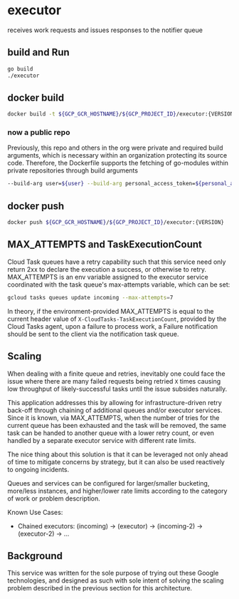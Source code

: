 # executor

receives work requests and issues responses to the notifier queue

## build and Run

```bash
go build
./executor
```

## docker build

```bash
docker build -t ${GCP_GCR_HOSTNAME}/${GCP_PROJECT_ID}/executor:{VERSION} -f Dockerfile .
```

### now a public repo

Previously, this repo and others in the org were private and required build arguments, which
is necessary within an organization protecting its source code. Therefore, the Dockerfile
supports the fetching of go-modules within private repositories through build arguments

```bash
--build-arg user=${user} --build-arg personal_access_token=${personal_access_token}
```

## docker push

```bash
docker push ${GCP_GCR_HOSTNAME}/${GCP_PROJECT_ID}/executor:{VERSION}
```

## MAX_ATTEMPTS and TaskExecutionCount

Cloud Task queues have a retry capability such that this service need only return 2xx to declare the execution a success, or otherwise to retry. MAX_ATTEMPTS is an env variable assigned to the executor service coordinated with the task queue's max-attempts variable, which can be set:

```bash
gcloud tasks queues update incoming --max-attempts=7
```

In theory, if the environment-provided MAX_ATTEMPTS is equal to the current header value of `X-CloudTasks-TaskExecutionCount`, provided by the Cloud Tasks agent, upon a failure to process work, a Failure notification should be sent to the client via the notification task queue.

## Scaling

When dealing with a finite queue and retries, inevitably one could face the issue where there are many failed requests being retried `X` times causing low throughput of likely-successful tasks until the issue subsides naturally.

This application addresses this by allowing for infrastructure-driven retry back-off through chaining of additional queues and/or executor services. Since it is known, via MAX_ATTEMPTS, when the number of tries for the current queue has been exhausted and the task will be removed, the same task can be handed to another queue with a lower retry count, or even handled by a separate executor service with different rate limits.

The nice thing about this solution is that it can be leveraged not only ahead of time to mitigate concerns by strategy, but it can also be used reactively to ongoing incidents.

Queues and services can be configured for larger/smaller bucketing, more/less instances, and higher/lower rate limits according to the category of work or problem description.

Known Use Cases:

* Chained executors: (incoming) -> (executor) -> (incoming-2) -> (executor-2) -> ...

## Background

This service was written for the sole purpose of trying out these Google technologies, and designed as such with sole intent of solving the scaling problem described in the previous section for this architecture.
